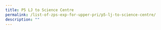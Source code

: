 ```yaml
---
title: P5 LJ to Science Centre
permalink: /list-of-zps-exp-for-upper-pri/p5-lj-to-science-centre/
description: ""
---
```


